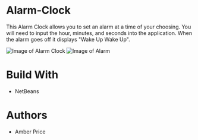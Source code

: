 # Alarm-Clock
This Alarm Clock allows you to set an alarm at a time of your choosing. You will need to input the hour, minutes, and seconds into the application. When the alarm goes off it displays "Wake Up Wake Up".

![Image of Alarm Clock](https://i.ibb.co/z81zJPs/Alarm-Clock.png)
![Image of Alarm](https://i.ibb.co/7t1D8c9/Alarm-Ringing.png)

# Build With
* NetBeans
# Authors
* Amber Price
